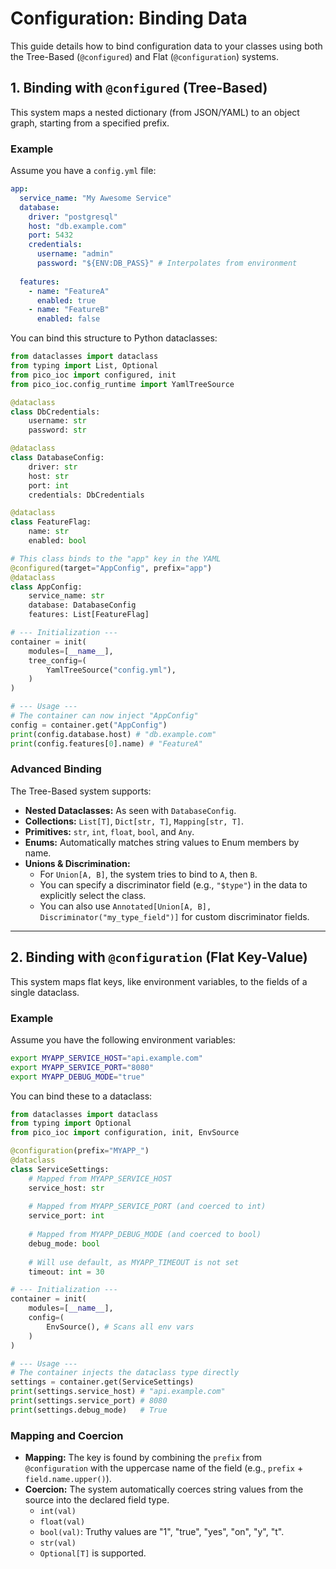 # Configuration: Binding Data

This guide details how to bind configuration data to your classes using both the Tree-Based (`@configured`) and Flat (`@configuration`) systems.

## 1. Binding with `@configured` (Tree-Based)

This system maps a nested dictionary (from JSON/YAML) to an object graph, starting from a specified prefix.

### Example

Assume you have a `config.yml` file:

```yaml
app:
  service_name: "My Awesome Service"
  database:
    driver: "postgresql"
    host: "db.example.com"
    port: 5432
    credentials:
      username: "admin"
      password: "${ENV:DB_PASS}" # Interpolates from environment
  
  features:
    - name: "FeatureA"
      enabled: true
    - name: "FeatureB"
      enabled: false
````

You can bind this structure to Python dataclasses:

```python
from dataclasses import dataclass
from typing import List, Optional
from pico_ioc import configured, init
from pico_ioc.config_runtime import YamlTreeSource

@dataclass
class DbCredentials:
    username: str
    password: str

@dataclass
class DatabaseConfig:
    driver: str
    host: str
    port: int
    credentials: DbCredentials

@dataclass
class FeatureFlag:
    name: str
    enabled: bool

# This class binds to the "app" key in the YAML
@configured(target="AppConfig", prefix="app")
@dataclass
class AppConfig:
    service_name: str
    database: DatabaseConfig
    features: List[FeatureFlag]

# --- Initialization ---
container = init(
    modules=[__name__],
    tree_config=(
        YamlTreeSource("config.yml"),
    )
)

# --- Usage ---
# The container can now inject "AppConfig"
config = container.get("AppConfig")
print(config.database.host) # "db.example.com"
print(config.features[0].name) # "FeatureA"
```

### Advanced Binding

The Tree-Based system supports:

  * **Nested Dataclasses:** As seen with `DatabaseConfig`.
  * **Collections:** `List[T]`, `Dict[str, T]`, `Mapping[str, T]`.
  * **Primitives:** `str`, `int`, `float`, `bool`, and `Any`.
  * **Enums:** Automatically matches string values to Enum members by name.
  * **Unions & Discrimination:**
      * For `Union[A, B]`, the system tries to bind to `A`, then `B`.
      * You can specify a discriminator field (e.g., `"$type"`) in the data to explicitly select the class.
      * You can also use `Annotated[Union[A, B], Discriminator("my_type_field")]` for custom discriminator fields.

-----

## 2\. Binding with `@configuration` (Flat Key-Value)

This system maps flat keys, like environment variables, to the fields of a single dataclass.

### Example

Assume you have the following environment variables:

```bash
export MYAPP_SERVICE_HOST="api.example.com"
export MYAPP_SERVICE_PORT="8080"
export MYAPP_DEBUG_MODE="true"
```

You can bind these to a dataclass:

```python
from dataclasses import dataclass
from typing import Optional
from pico_ioc import configuration, init, EnvSource

@configuration(prefix="MYAPP_")
@dataclass
class ServiceSettings:
    # Mapped from MYAPP_SERVICE_HOST
    service_host: str
    
    # Mapped from MYAPP_SERVICE_PORT (and coerced to int)
    service_port: int
    
    # Mapped from MYAPP_DEBUG_MODE (and coerced to bool)
    debug_mode: bool
    
    # Will use default, as MYAPP_TIMEOUT is not set
    timeout: int = 30

# --- Initialization ---
container = init(
    modules=[__name__],
    config=(
        EnvSource(), # Scans all env vars
    )
)

# --- Usage ---
# The container injects the dataclass type directly
settings = container.get(ServiceSettings)
print(settings.service_host) # "api.example.com"
print(settings.service_port) # 8080
print(settings.debug_mode)   # True
```

### Mapping and Coercion

  * **Mapping:** The key is found by combining the `prefix` from `@configuration` with the uppercase name of the field (e.g., `prefix` + `field.name.upper()`).
  * **Coercion:** The system automatically coerces string values from the source into the declared field type.
      * `int(val)`
      * `float(val)`
      * `bool(val)`: Truthy values are "1", "true", "yes", "on", "y", "t".
      * `str(val)`
      * `Optional[T]` is supported.

